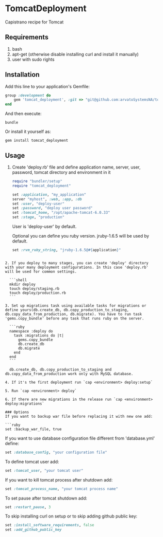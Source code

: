 # TomcatDeployment

Capistrano recipe for Tomcat

## Requirements

1. bash
2. apt-get (otherwise disable installing curl and install it manually)
3. user with sudo rights

## Installation

Add this line to your application's Gemfile:

```ruby
group :development do
    gem 'tomcat_deployment', :git => "git@github.com:arvatoSystemsNA/tomcat_deployment.git"
end
```

And then execute:

```shell
bundle
```

Or install it yourself as:

```shell
gem install tomcat_deployment
```

## Usage

1. Create 'deploy.rb' file and define application name, server, user, password, tomcat directory and environment in it

    ```ruby
    require "bundler/setup"
    require "tomcat_deployment"

    set :application, "my_application"
    server "myhost", :web, :app, :db
    set :user, "deploy-user"
    set :password, "deploy user password"
    set :tomcat_home, "/opt/apache-tomcat-6.0.33"
    set :stage, "production"
    ```

    User is 'deploy-user' by default.

    Optional you can define you ruby version. jruby-1.6.5 will be used by default.

    ```ruby
    set :rvm_ruby_string, "jruby-1.6.5@#{application}"
  ```

2. If you deploy to many stages, you can create 'deploy' directory with your many deployment configurations. In this case 'deploy.rb' will be used for common settings.

    ```shell
    mkdir deploy
    touch deploy/staging.rb
    touch deploy/production.rb
    ```

3. Set up migrations task using available tasks for migrations or define yours(db.create_db, db.copy_production_to_staging, db.copy_data_from_production, db.migrate). You have to run task 'gems.copy_bundle' before any task that runs ruby on the server.

    ```ruby
    namespace :deploy do
      task :migrations do |t|
        gems.copy_bundle
        db.create_db
        db.migrate
      end
    end
    ```

    db.create_db, db.copy_production_to_staging and db.copy_data_from_production work only with MySQL database.

4. If it's the first deployment run `cap <environment> deploy:setup`

5. Run `cap <environment> deploy`

6. If there are new migrations in the release run `cap <environment> deploy:migrations`

### Options
If you want to backup war file before replacing it with new one add:

```ruby
set :backup_war_file, true
```


If you want to use database configuration file different from 'database.yml' define:

```ruby
set :database_config, "your configuration file"
```

To define tomcat user add:

```ruby
set :tomcat_user, "your tomcat user"
```

If you want to kill tomcat process after shutdown add:

```ruby
set :tomcat_process_name, "your tomcat process name"
```

To set pause after tomcat shutdown add:

```ruby
set :restart_pause, 3
```

To skip installing curl on setup or to skip adding github public key:

```ruby
set :install_software_requirements, false
set :add_github_public_key
```

